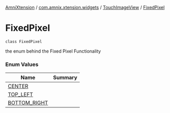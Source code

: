 [AmniXtension](../../../index.md) / [com.amnix.xtension.widgets](../../index.md) / [TouchImageView](../index.md) / [FixedPixel](./index.md)

# FixedPixel

`class FixedPixel`

the enum behind the Fixed Pixel Functionality

### Enum Values

| Name | Summary |
|---|---|
| [CENTER](-c-e-n-t-e-r.md) |  |
| [TOP_LEFT](-t-o-p_-l-e-f-t.md) |  |
| [BOTTOM_RIGHT](-b-o-t-t-o-m_-r-i-g-h-t.md) |  |
